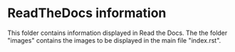 # ReadTheDocs information
This folder contains information displayed in Read the Docs. The the folder "images" contains the images to be displayed in the main file "index.rst". 